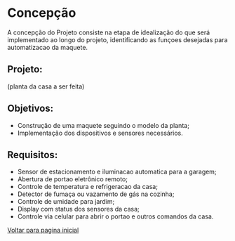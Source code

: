  # Concepção
 
 A concepção do Projeto consiste na etapa de idealização do que será implementado ao longo do projeto, identificando as funçoes desejadas para automatizacao da maquete.
 
 ## Projeto:
 
 (planta da casa a ser feita)
 
 ## Objetivos:
 
- Construção de uma maquete seguindo o modelo da planta;
- Implementação dos dispositivos e sensores necessários.
 
 ## Requisitos:
 
 - Sensor de estacionamento e iluminacao automatica para a garagem;
 - Abertura de portao eletrônico remoto;
 - Controle de temperatura e refrigeracao da casa;
 - Detector de fumaça ou vazamento de gás na cozinha;
 - Controle de umidade para jardim;
 - Display com status dos sensores da casa;
 - Controle via celular para abrir o portao e outros comandos da casa.
 
 
 [Voltar para pagina inicial](/README.md)
